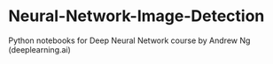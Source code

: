 # Neural-Network-Image-Detection
Python notebooks for Deep Neural Network course by Andrew Ng (deeplearning.ai)
